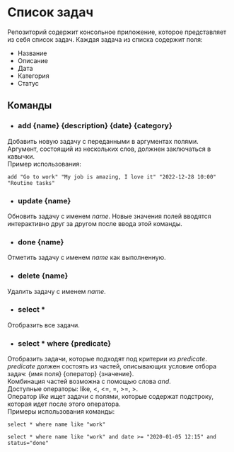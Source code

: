# Список задач

Репозиторий содержит консольное приложение, которое представляет из себя список задач.
Каждая задача из списка содержит поля:
- Название
- Описание
- Дата
- Категория
- Статус

## Команды
- ### add {name} {description} {date} {category}
Добавить новую задачу с переданными в аргументах полями.  
Аргумент, состоящий из нескольких слов, должнен заключаться в кавычки.  
Пример использования:
```
add "Go to work" "My job is amazing, I love it" "2022-12-28 10:00" "Routine tasks"
```
- ### update {name}
Обновить задачу с именем *name*. Новые значения полей вводятся интерактивно друг за другом после ввода этой команды.

- ### done {name}
Отметить задачу с именем *name* как выполненную.

- ### delete {name}
Удалить задачу с именем *name*.

- ### select *
Отобразить все задачи.

- ### select * where {predicate}
Отобразить задачи, которые подходят под критерии из *predicate*.  
*predicate* должен состоять из частей, описывающих условие отбора задач: {имя поля} {оператор} {значение}.  
Комбинация частей возможна с помощью слова *and*.  
Доступные операторы: like, <, <=, =, >=, >.  
Оператор *like* ищет задачи с полями, которые содержат подстроку, которая идет после этого оператора.  
Примеры использования команды:
```
select * where name like "work"
```
```
select * where name like "work" and date >= "2020-01-05 12:15" and status="done"
```
